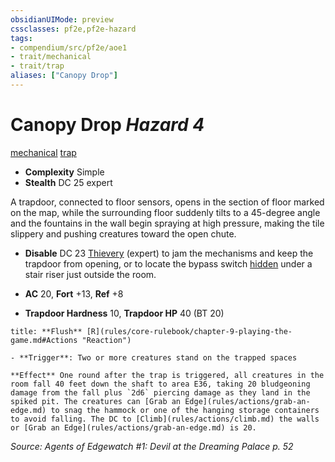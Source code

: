 ```yaml
---
obsidianUIMode: preview
cssclasses: pf2e,pf2e-hazard
tags:
- compendium/src/pf2e/aoe1
- trait/mechanical
- trait/trap
aliases: ["Canopy Drop"]
---
```

# Canopy Drop *Hazard 4*  
[mechanical](rules/traits/mechanical.md "Mechanical Hazard Trait")  [trap](rules/traits/trap.md "Trap Hazard Trait")  

- **Complexity** Simple
- **Stealth** DC 25 expert  

A trapdoor, connected to floor sensors, opens in the section of floor marked on the map, while the surrounding floor suddenly tilts to a 45-degree angle and the fountains in the wall begin spraying at high pressure, making the tile slippery and pushing creatures toward the open chute.

- **Disable** DC 23 [Thievery](compendium/skills.md#Thievery) (expert) to jam the mechanisms and keep the trapdoor from opening, or to locate the bypass switch [hidden](rules/conditions.md#Hidden) under a stair riser just outside the room.  

- **AC** 20, **Fort** +13, **Ref** +8
- **Trapdoor Hardness** 10, **Trapdoor HP** 40 (BT 20)

```ad-embed-ability
title: **Flush** [R](rules/core-rulebook/chapter-9-playing-the-game.md#Actions "Reaction")

- **Trigger**: Two or more creatures stand on the trapped spaces

**Effect** One round after the trap is triggered, all creatures in the room fall 40 feet down the shaft to area E36, taking 20 bludgeoning damage from the fall plus `2d6` piercing damage as they land in the spiked pit. The creatures can [Grab an Edge](rules/actions/grab-an-edge.md) to snag the hammock or one of the hanging storage containers to avoid falling. The DC to [Climb](rules/actions/climb.md) the walls or [Grab an Edge](rules/actions/grab-an-edge.md) is 20.
```

*Source: Agents of Edgewatch #1: Devil at the Dreaming Palace p. 52*
